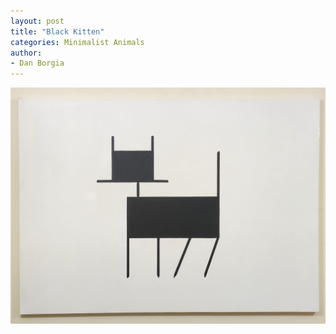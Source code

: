 ```yaml
---
layout: post
title: "Black Kitten"
categories: Minimalist Animals
author:
- Dan Borgia
---
```



![jpg kitten](/assets/images/kitten.jpg)
